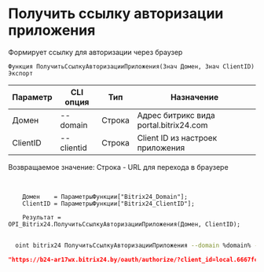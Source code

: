 ﻿---
sidebar_position: 1
---

# Получить ссылку авторизации приложения
 Формирует ссылку для авторизации через браузер



`Функция ПолучитьСсылкуАвторизацииПриложения(Знач Домен, Знач ClientID) Экспорт`

  | Параметр | CLI опция | Тип | Назначение |
  |-|-|-|-|
  | Домен | --domain | Строка | Адрес битрикс вида portal.bitrix24.com |
  | ClientID | --clientid | Строка | Client ID из настроек приложения |

  
  Возвращаемое значение:   Строка - URL для перехода в браузере

<br/>




```bsl title="Пример кода"
    Домен    = ПараметрыФункции["Bitrix24_Domain"];
    ClientID = ПараметрыФункции["Bitrix24_ClientID"];

    Результат = OPI_Bitrix24.ПолучитьСсылкуАвторизацииПриложения(Домен, ClientID);
```



```sh title="Пример команды CLI"
    
  oint bitrix24 ПолучитьСсылкуАвторизацииПриложения --domain %domain% --clientid %clientid%

```

```json title="Результат"
"https://b24-ar17wx.bitrix24.by/oauth/authorize/?client_id=local.6667fc928a50a9.70414732"
```
